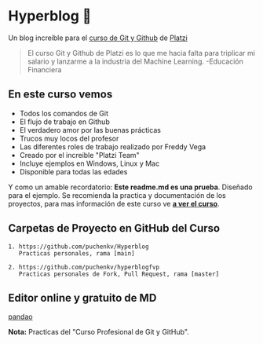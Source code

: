 # Hyperblog 💚

Un blog increíble para el [curso de Git y Github](https://platzi.com/cursos/git-github/ "Curso de Git y Github") de [Platzi](https://platzi.com/ "Platzi")

> El curso Git y Github de Platzi es lo que me hacia falta para triplicar mi salario y lanzarme a la industria del Machine Learning.
> -Educación Financiera

## En este curso vemos

* Todos los comandos de Git
* El flujo de trabajo en Github
* El verdadero amor por las buenas prácticas
* Trucos muy locos del profesor
* Las diferentes roles de trabajo realizado por Freddy Vega
* Creado por el increible "Platzi Team"
* Incluye ejemplos en Windows, Linux y Mac
* Disponible para todas las edades

Y como un amable recordatorio: **Este readme.md es una prueba**.  Diseñado para el ejemplo. Se recomienda la practica y documentación de los proyectos, para mas información de este curso ve [**a ver el curso**](https://platzi.com/cursos/git-github/ "a ver el curso").

## Carpetas de Proyecto en GitHub del Curso

    1. https://github.com/puchenkv/Hyperblog
       Practicas personales, rama [main]

    2. https://github.com/puchenkv/hyperblogfvp
       Practicas personales de Fork, Pull Request, rama [master]

## Editor online y gratuito de MD

   [pandao](https://pandao.github.io/editor.md/en.html/ "ingresa al link")

**Nota:**
Practicas del "Curso Profesional de Git y GitHub".
